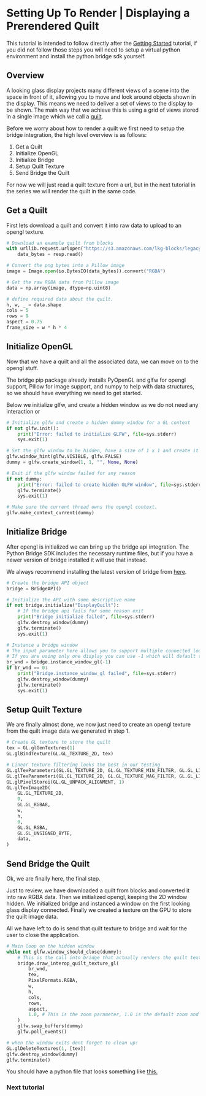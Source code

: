 # Setting Up To Render | Displaying a Prerendered Quilt

This tutorial is intended to follow directly after the [Getting Started](./GettingStarted.md) tutorial, if you did not follow those steps you will need to setup a virtual python environment and install the python bridge sdk yourself.

## Overview

A looking glass display projects many different views of a scene into the space in front of it, allowing you to move and look around objects shown in the display. This means we need to deliver a set of views to the display to be shown. The main way that we achieve this is using a grid of views stored in a single image which we call a [quilt](https://docs.lookingglassfactory.com/keyconcepts/quilts).

Before we worry about how to render a quilt we first need to setup the bridge integration, the high level overview is as follows:

1. Get a Quilt
2. Initialize OpenGL
3. Initialize Bridge
4. Setup Quilt Texture
5. Send Bridge the Quilt

For now we will just read a quilt texture from a url, but in the next tutorial in the series we will render the quilt in the same code.

## Get a Quilt

First lets download a quilt and convert it into raw data to upload to an opengl texture.

```python
# Download an example quilt from blocks
with urllib.request.urlopen("https://s3.amazonaws.com/lkg-blocks/legacy/781/source.png") as resp:
    data_bytes = resp.read()

# Convert the png bytes into a Pillow image
image = Image.open(io.BytesIO(data_bytes)).convert("RGBA")

# Get the raw RGBA data from Pillow image
data = np.array(image, dtype=np.uint8)

# define required data about the quilt.
h, w, _ = data.shape
cols = 5
rows = 9 
aspect = 0.75
frame_size = w * h * 4
```

## Initialize OpenGL

Now that we have a quilt and all the associated data, we can move on to the opengl stuff.

The bridge pip package already installs PyOpenGL and glfw for opengl support, Pillow for image support, and numpy to help with data structures, so we should have everything we need to get started.

Below we initialize glfw, and create a hidden window as we do not need any interaction or 

```python
# Initialize glfw and create a hidden dummy window for a GL context
if not glfw.init():
    print("Error: failed to initialize GLFW", file=sys.stderr)
    sys.exit(1)

# Set the glfw window to be hidden, have a size of 1 x 1 and create it
glfw.window_hint(glfw.VISIBLE, glfw.FALSE)
dummy = glfw.create_window(1, 1, "", None, None)

# Exit if the glfw window failed for any reason
if not dummy:
    print("Error: failed to create hidden GLFW window", file=sys.stderr)
    glfw.terminate()
    sys.exit(1)

# Make sure the current thread owns the opengl context.
glfw.make_context_current(dummy)
```

## Initialize Bridge

After opengl is initialized we can bring up the bridge api integration. The Python Bridge SDK includes the necessary runtime files, but if you have a newer version of bridge installed it will use that instead. 

We always recommend installing the latest version of bridge from [here](https://lookingglassfactory.com/software/looking-glass-bridge).

```python
# Create the bridge API object
bridge = BridgeAPI()

# Initialize the API with some descriptive name 
if not bridge.initialize("DisplayQuilt"):
    # If the bridge api fails for some reason exit
    print("Bridge initialize failed", file=sys.stderr)
    glfw.destroy_window(dummy)
    glfw.terminate()
    sys.exit(1)

# Instance a bridge window
# The input parameter here allows you to support multiple connected looking glass displays on one computer.
# If you are using only one display you can use -1 which will default to the first looking glass display connected.
br_wnd = bridge.instance_window_gl(-1)
if br_wnd == 0:
    print("Bridge.instance_window_gl failed", file=sys.stderr)
    glfw.destroy_window(dummy)
    glfw.terminate()
    sys.exit(1)
```

## Setup Quilt Texture

We are finally almost done, we now just need to create an opengl texture from the quilt image data we generated in step 1.

```python
# Create GL texture to store the quilt
tex = GL.glGenTextures(1)
GL.glBindTexture(GL.GL_TEXTURE_2D, tex)

# Linear texture filtering looks the best in our testing
GL.glTexParameteri(GL.GL_TEXTURE_2D, GL.GL_TEXTURE_MIN_FILTER, GL.GL_LINEAR)
GL.glTexParameteri(GL.GL_TEXTURE_2D, GL.GL_TEXTURE_MAG_FILTER, GL.GL_LINEAR)
GL.glPixelStorei(GL.GL_UNPACK_ALIGNMENT, 1)
GL.glTexImage2D(
    GL.GL_TEXTURE_2D,
    0,
    GL.GL_RGBA8,
    w,
    h,
    0,
    GL.GL_RGBA,
    GL.GL_UNSIGNED_BYTE,
    data,
)
```

## Send Bridge the Quilt

Ok, we are finally here, the final step. 

Just to review, we have downloaded a quilt from blocks and converted it into raw RGBA data. Then we initialized opengl, keeping the 2D window hidden. We initialized bridge and instanced a window on the first looking glass display connected. Finally we created a texture on the GPU to store the quilt image data.

All we have left to do is send that quilt texture to bridge and wait for the user to close the application.

```python
# Main loop on the hidden window
while not glfw.window_should_close(dummy):
    # This is the call into bridge that actually renders the quilt texture onto the display.
    bridge.draw_interop_quilt_texture_gl(
        br_wnd,
        tex,
        PixelFormats.RGBA,
        w,
        h,
        cols,
        rows,
        aspect,
        1.0, # This is the zoom parameter, 1.0 is the default zoom and will fit the quilt to the screen
    )
    glfw.swap_buffers(dummy)
    glfw.poll_events()

# when the window exits dont forget to clean up!
GL.glDeleteTextures(1, [tex])
glfw.destroy_window(dummy)
glfw.terminate()
```

You should have a python file that looks something like [this.](../src/bridge_python_sdk/Examples/MinimalQuilt.py)

### Next tutorial